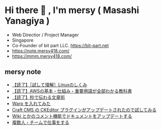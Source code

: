 # Hi there 👋 , I'm mersy ( Masashi Yanagiya )

- Web Directior / Project Manager
- Singapore
- Co-Founder of bit part LLC. https://bit-part.net
- https://note.mersy418.com/
- https://mmm.mersy418.com/

## mersy note
<!-- BLOG-POST-LIST:START -->
- [【読了】［試して理解］Linuxのしくみ](https://note.mersy418.com/article/book-b0bg8j5qj1?utm_source=feed)
- [【読了】AWSの基本・仕組み・重要用語が全部わかる教科書](https://note.mersy418.com/article/book-b0b81pzy8h?utm_source=feed)
- [【読了】秒で伝わる文章術](https://note.mersy418.com/article/book-b09xhncq4l?utm_source=feed)
- [Warp を入れてみた](https://note.mersy418.com/article/try-warp?utm_source=feed)
- [Craft CMS の CKEditor プラグインがアップデートされたので試してみる](https://note.mersy418.com/article/craftcms-ckeditor-plugin?utm_source=feed)
- [Wiki とかのコメント機能でドキュメントをアップデートする](https://note.mersy418.com/article/wiki-comment-update-document?utm_source=feed)
- [複数人・チームで仕事をする](https://note.mersy418.com/article/develop-with-team?utm_source=feed)
<!-- BLOG-POST-LIST:END -->
